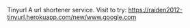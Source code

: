 Tinyurl
A url shortener service.
Visit to try: https://raiden2012-tinyurl.herokuapp.com/new/www.google.com